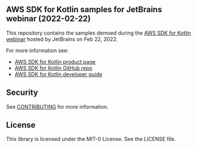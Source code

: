 ## AWS SDK for Kotlin samples for JetBrains webinar (2022-02-22)

This repository contains the samples demoed during the [AWS SDK for Kotlin webinar](https://www.youtube.com/watch?v=1o1G3QIkipI) hosted by JetBrains on Feb 22, 2022.

For more information see:

* [AWS SDK for Kotlin product page](https://aws.amazon.com/sdk-for-kotlin)
* [AWS SDK for Kotlin GitHub repo](https://github.com/awslabs/aws-sdk-kotlin)
* [AWS SDK for Kotlin developer guide](https://docs.aws.amazon.com/sdk-for-kotlin/latest/developer-guide)

## Security

See [CONTRIBUTING](CONTRIBUTING.md#security-issue-notifications) for more information.

## License

This library is licensed under the MIT-0 License. See the LICENSE file.

